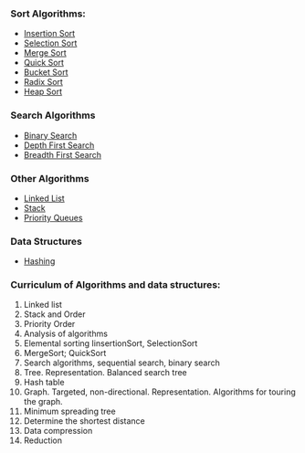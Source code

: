 
### Sort Algorithms:
* [Insertion Sort](https://github.com/muhamedkarajic/Exercise/blob/master/transposeMatrix.cpp)
* [Selection Sort](https://github.com/muhamedkarajic/Exercise/blob/master/transposeMatrix.cpp)
* [Merge Sort](https://github.com/muhamedkarajic/Exercise/blob/master/separateNumbers.py)
* [Quick Sort](https://github.com/muhamedkarajic/Exercise/blob/master/transposeMatrix.cpp)
* [Bucket Sort](https://github.com/muhamedkarajic/Exercise/blob/master/transposeMatrix.cpp)
* [Radix Sort](https://github.com/muhamedkarajic/Exercise/blob/master/transposeMatrix.cpp)
* [Heap Sort](https://github.com/muhamedkarajic/Exercise/blob/master/transposeMatrix.cpp)

### Search Algorithms
* [Binary Search](https://github.com/muhamedkarajic/Exercise/blob/master/transposeMatrix.cpp)
* [Depth First Search](https://github.com/muhamedkarajic/Exercise/blob/master/transposeMatrix.cpp)
* [Breadth First Search](https://github.com/muhamedkarajic/Exercise/blob/master/transposeMatrix.cpp)

### Other Algorithms
* [Linked List](https://github.com/muhamedkarajic/Exercise/blob/master/transposeMatrix.cpp)
* [Stack](https://github.com/muhamedkarajic/Exercise/blob/master/transposeMatrix.cpp)
* [Priority Queues](https://github.com/muhamedkarajic/Exercise/blob/master/transposeMatrix.cpp)

### Data Structures
* [Hashing](https://github.com/muhamedkarajic/Exercise/blob/master/transposeMatrix.cpp)


### Curriculum of Algorithms and data structures:
1. Linked list
2. Stack and Order
3. Priority Order
4. Analysis of algorithms
5. Elemental sorting IinsertionSort, SelectionSort
6. MergeSort; QuickSort
7. Search algorithms, sequential search, binary search
8. Tree. Representation. Balanced search tree
9. Hash table
10. Graph. Targeted, non-directional. Representation. Algorithms for touring the graph.
11. Minimum spreading tree
12. Determine the shortest distance
13. Data compression
14. Reduction
